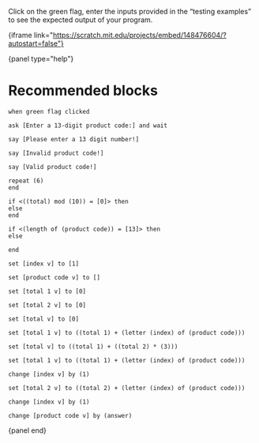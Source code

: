Click on the green flag, enter the inputs provided in the “testing examples” to see the expected output of your program.

{iframe link="https://scratch.mit.edu/projects/embed/148476604/?autostart=false"}

{panel type="help"}

# Recommended blocks

<pre><code class="scratch:split:random">when green flag clicked

ask [Enter a 13-digit product code:] and wait
</code></pre>

<pre><code class="scratch:split:random">say [Please enter a 13 digit number!]

say [Invalid product code!]

say [Valid product code!]
</code></pre>

<pre><code class="scratch:split:random">repeat (6)
end

if &lt;((total) mod (10)) = [0]&gt; then
else 
end

if &lt;(length of (product code)) = [13]&gt; then
else

end
</code></pre>

<pre><code class="scratch:split:random">set [index v] to [1]

set [product code v] to []

set [total 1 v] to [0]

set [total 2 v] to [0]

set [total v] to [0]

set [total 1 v] to ((total 1) + (letter (index) of (product code)))

set [total v] to ((total 1) + ((total 2) * (3)))

set [total 1 v] to ((total 1) + (letter (index) of (product code)))

change [index v] by (1)

set [total 2 v] to ((total 2) + (letter (index) of (product code)))

change [index v] by (1)

change [product code v] by (answer)
</code></pre>

{panel end}